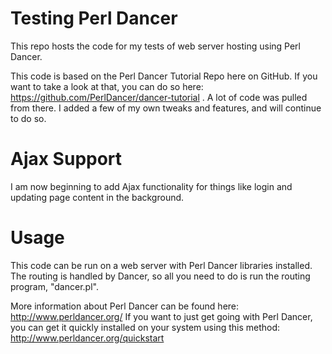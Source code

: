 # Testing Perl Dancer
This repo hosts the code for my tests of web server hosting using Perl Dancer.

This code is based on the Perl Dancer Tutorial Repo here on GitHub. If you want to take a look at that, you can do so here: https://github.com/PerlDancer/dancer-tutorial . A lot of code was pulled from there. I added a few of my own tweaks and features, and will continue to do so.

# Ajax Support
I am now beginning to add Ajax functionality for things like login and updating page content in the background.

# Usage

This code can be run on a web server with Perl Dancer libraries installed. The routing is handled by Dancer, so all you need to do is run the routing program, "dancer.pl".

More information about Perl Dancer can be found here: http://www.perldancer.org/
If you want to just get going with Perl Dancer, you can get it quickly installed on your system using this method: http://www.perldancer.org/quickstart
